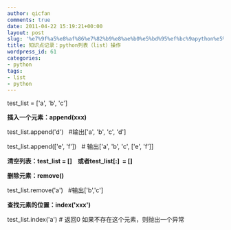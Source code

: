 ```yaml
---
author: qicfan
comments: true
date: 2011-04-22 15:19:21+00:00
layout: post
slug: '%e7%9f%a5%e8%af%86%e7%82%b9%e8%ae%b0%e5%bd%95%ef%bc%9apython%e5%88%97%e8%a1%a8%ef%bc%88list%ef%bc%89%e6%93%8d%e4%bd%9c'
title: 知识点记录：python列表（list）操作
wordpress_id: 61
categories:
- python
tags:
- list
- python
---
```


test_list = ['a', 'b', 'c']

**插入一个元素：append(xxx)**

test_list.append('d')   #输出['a', 'b', 'c', 'd']

test_list.append(['e', 'f'])   # 输出['a', 'b', 'c', ['e', 'f']]



**清空列表：test_list = []    或者test_list[:]  = []**

**删除元素：remove()**

test_list.remove('a')   #输出['b','c']

**查找元素的位置：index('xxx')**

test_list.index('a') # 返回0 如果不存在这个元素，则抛出一个异常


